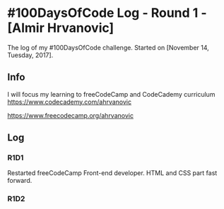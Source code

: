 # #100DaysOfCode Log - Round 1 - [Almir Hrvanovic]

The log of my #100DaysOfCode challenge. Started on [November 14, Tuesday, 2017].

## Info

I will focus my learning to freeCodeCamp and CodeCademy curriculum
https://www.codecademy.com/ahrvanovic

https://www.freecodecamp.org/ahrvanovic


## Log

<!-- Started a Weather App. Worked on the draft layout of the app, struggled with OpenWeather API http://www.example.com -->


### R1D1 
Restarted freeCodeCamp Front-end developer. HTML and CSS part fast forward.

### R1D2
